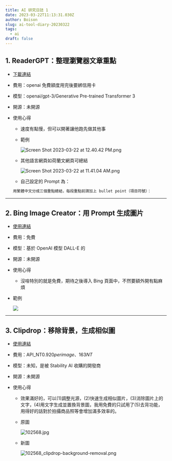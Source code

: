 ```yaml
---
title: AI 研究日誌 1
date: 2023-03-22T11:13:31.030Z
author: Boison
slug: ai-tool-diary-20230322
tags:
  - ai
draft: false
---
```

## 1. ReaderGPT：整理瀏覽器文章重點

* [下載連結](https://chrome.google.com/webstore/detail/readergpt-chatgpt-based-w/ohgodjgnfedgikkgcjdkomkadbfedcjd)
* 費用：openai 免費額度用完後要綁信用卡
* 模型：openai/gpt-3/Generative Pre-trained Transformer 3
* 開源：未開源
* 使用心得

  * 速度有點慢，但可以開著讓他跑先做其他事
  * 範例

    ![Screen Shot 2023-03-22 at 12.40.42 PM.png](/img/screen-shot-2023-03-22-at-7.19.26-pm.png)
  * 其他語言網頁如荷蘭文網頁可總結

    ![Screen Shot 2023-03-22 at 11.41.04 AM.png](/img/screen-shot-2023-03-22-at-7.19.38-pm.png)
  * 自己設定的 Prompt 為：

  ```javascript
  用繁體中文分成三個重點總結，每段重點前請加上 bullet point（項目符號）：
  ```

- - -

## 2. Bing Image Creator：用 Prompt 生成圖片

* [使用連結](https://www.bing.com/images/create)
* 費用：免費
* 模型：基於 OpenAI 模型 DALL-E 的
* 開源：未開源
* 使用心得

  * 沒啥特別的就是免費，期待之後導入 Bing 頁面中，不然要額外開有點麻煩
* 範例

  ![](/img/screen-shot-2023-03-22-at-7.32.11-pm.png)

- - -

## 3. Clipdrop：移除背景，生成相似圖

* [使用連結](https://clipdrop.co/)
* 費用：API_NT$0.920 per image、163 NT$
* 模型：未知，是被 Stability AI 收購的開發商
* 開源：未開源
* 使用心得

  * 效果滿好的，可以(1)調整光源，(2)快速生成相似圖片，(3)消除圖片上的文字，(4)用文字生成並置換背景圖，我用免費的只試用了(5)去背功能，用得好的話對於拍攝商品照等會增加滿多效率的。
  * 原圖

    ![102568.jpg](/img/102568.jpg)
  * 新圖

    ![102568_clipdrop-background-removal.png](/img/102568_clipdrop-background-removal.png)